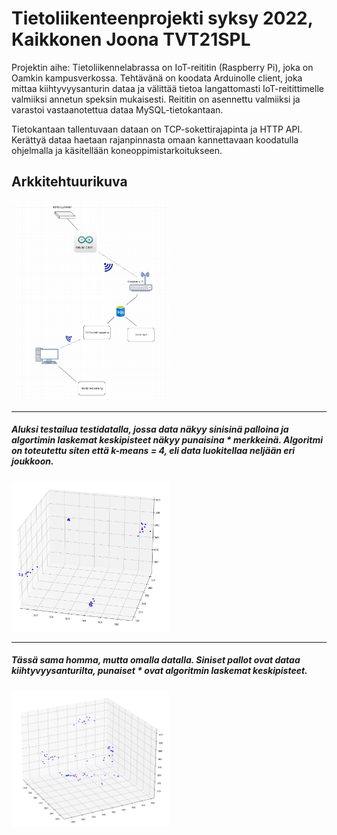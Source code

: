# Tietoliikenteenprojekti syksy 2022, Kaikkonen Joona TVT21SPL


Projektin aihe:
Tietoliikennelabrassa on IoT-reititin (Raspberry Pi), joka on Oamkin kampusverkossa. Tehtävänä on koodata Arduinolle client, joka mittaa kiihtyvyysanturin dataa ja välittää tietoa langattomasti IoT-reitittimelle valmiiksi annetun speksin mukaisesti. Reititin on asennettu valmiiksi ja varastoi vastaanotettua dataa MySQL-tietokantaan. 

Tietokantaan tallentuvaan dataan on TCP-sokettirajapinta ja HTTP API. Kerättyä dataa haetaan rajanpinnasta omaan kannettavaan koodatulla ohjelmalla ja käsitellään koneoppimistarkoitukseen.


## Arkkitehtuurikuva
<picture>
  <img alt="Shows an picture of arkkitehtuuri." src="https://github.com/jooseppi01/tietoliikenteenprojekti/blob/main/arkkitehtuuri.png"
  width=50% height=50%>
</picture>

---------------------------------------------------------------------------------------------------------
 ##### Aluksi testailua testidatalla, jossa data näkyy sinisinä palloina ja algortimin laskemat keskipisteet näkyy punaisina * merkkeinä. Algoritmi on toteutettu siten että k-means = 4, eli data luokitellaa neljään eri joukkoon. 
<picture>
  <img alt="Shows an picture of kmeans_testidata." src="https://github.com/jooseppi01/tietoliikenteenprojekti/blob/2f598286eb5b4ce3854a263f0e1678e7273f81e0/kmeans_testidata.png"
     width=50% height=50%>
</picture>

----------------------------------------------------------------------------------------------------------
##### Tässä sama homma, mutta omalla datalla. Siniset pallot ovat dataa kiihtyvyysanturilta, punaiset * ovat algoritmin laskemat keskipisteet. 
<picture>
  <img alt="Shows an picture of kmeans_omadata." src="https://github.com/jooseppi01/tietoliikenteenprojekti/blob/main/kmeans_omadata.png"
  width=50% height=50%>
</picture>


